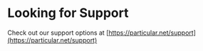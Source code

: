 # Looking for Support

Check out our support options at [https://particular.net/support](https://particular.net/support)
